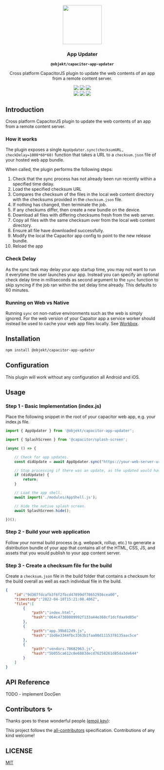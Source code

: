 <p align="center"><br><img src="https://user-images.githubusercontent.com/236501/85893648-1c92e880-b7a8-11ea-926d-95355b8175c7.png" width="128" height="128" /></p>
<h3 align="center">App Updater</h3>
<p align="center"><strong><code>@objekt/capacitor-app-updater</code></strong></p>
<p align="center">
	Cross platform CapacitorJS plugin to update the web contents of an app from a remote content server.
</p>

<p align="center">
	<img src="https://img.shields.io/maintenance/yes/2022?style=flat-square" />
	<a href="https://github.com/capacitor-community/http/actions?query=workflow%3A%22Test+and+Build+Plugin%22"><img src="https://img.shields.io/github/workflow/status/capacitor-community/http/Test%20and%20Build%20Plugin?style=flat-square" /></a>
	<a href="https://www.npmjs.com/package/@objekt/capacitor-app-updater"><img src="https://img.shields.io/npm/l/@objekt/capacitor-app-updater?style=flat-square" /></a>
	<br>
	<a href="https://www.npmjs.com/package/@objekt/capacitor-app-updater"><img src="https://img.shields.io/npm/dw/@objekt/capacitor-app-updater?style=flat-square" /></a>
	<a href="https://www.npmjs.com/package/@objekt/capacitor-app-updater"><img src="https://img.shields.io/npm/v/@objekt/capacitor-app-updater?style=flat-square" /></a>
	<!-- ALL-CONTRIBUTORS-BADGE:START - Do not remove or modify this section -->
	<a href="#contributors-"><img src="https://img.shields.io/badge/all%20contributors-1-orange?style=flat-square" /></a>
	<!-- ALL-CONTRIBUTORS-BADGE:END -->
</p>

## Introduction
Cross platform CapacitorJS plugin to update the web contents of an app from a remote content server.

### How it works
The plugin exposes a single ```AppUpdater.sync(checksumURL, checkDelay=1000*60*60)``` function that takes a URL to a ```checksum.json``` file of your hosted web app bundle.

When called, the plugin performs the following steps:
1. Check that the sync process has not already been run recently within a specified time delay.
2. Load the specified checksum URL
3. Compares the checksum of the files in the local web content directory with the checksums provided in the ```checksum.json``` file.
4. If nothing has changed, then terminate the job.
5. If any checkums differ, then create a new bundle on the device.
6. Download all files with differing checksums fresh from the web server.
7. Copy all files with the same checksum over from the local web content directory.
8. Ensure all file have downloaded successfully.
9. Modify the local the Capacitor app config to point to the new release bundle.
10. Reload the app

### Check Delay

As the sync task may delay your app startup time, you may not want to run it everytime the user launches your app. Instead you can specify an optional check delay time in milliseconds as second argument to the ```sync``` function to skip syncing if the job ran within the set delay time already. This defaults to 60 minutes.

### Running on Web vs Native

Running ```sync``` on non-native environments such as the web is simply ignored. For the web version of your Capaitor app a service worker should instead be used to cache your web app files locally. See [Workbox](https://developer.chrome.com/docs/workbox/).

## Installation
```bash
npm install @objekt/capacitor-app-updater
```

## Configuration
This plugin will work without any configuration all Android and iOS.
## Usage

### Step 1 - Basic Implementation (index.js)

Place the following snippet in the root of your capacitor web app, e.g. your index.js file.

```js
import { AppUpdater } from '@objekt/capacitor-app-updater';

import { SplashScreen } from '@capacitor/splash-screen';

(async () => {

	// Check for app updates.
	const didUpdate = await AppUpdater.sync("https://your-web-server-url/checksum.json", 1000*60*60); // Only check once every 60 minutes.

	// Stop processing if there was an update, as the updated would have triggered a page reload.
	if (didUpdate) {
		return;
	}

	// Load the app shell.
	await import('./modules/AppShell.js');

	// Hide the native splash screen.
	await SplashScreen.hide();

})();
```
### Step 2 - Build your web application

Follow your normal build process (e.g. webpack, rollup, etc.) to generate a distribution bundle of your app that contains all of the HTML, CSS, JS, and assets that you would publish to your app content server.

### Step 3 - Create a checksum file for the build

Create a ```checksum.json``` file in the build folder that contains a checksum for the build overall as well as each individual file in the build.
```json
{
	"id":"9d307fdcafb3f6f2fbcd47899df78652936cea00",
	"timestamp":"2022-04-10T15:21:08.406Z",
	"files":[
		{
			"path":"index.html",
			"hash":"064c47308009992f133a44e368cf1dcfdaa9d85e"
		},
		{
			"path":"app.39b812d9.js",
			"hash":"1bd6e3344fbc3363b1faa00d1115378135aac5ce"
		},
		{
			"path":"vendors.70682963.js",
			"hash":"5b055ca612c8e6883decd76258261d85da3de644"
		}
	]
}
```

## API Reference

TODO - implement DocGen

## Contributors ✨

Thanks goes to these wonderful people ([emoji key](https://allcontributors.org/docs/en/emoji-key)):

<!-- ALL-CONTRIBUTORS-LIST:START - Do not remove or modify this section -->
<!-- ALL-CONTRIBUTORS-LIST:END -->

This project follows the [all-contributors](https://github.com/all-contributors/all-contributors) specification. Contributions of any kind welcome!

## LICENSE

[MIT](LICENSE)